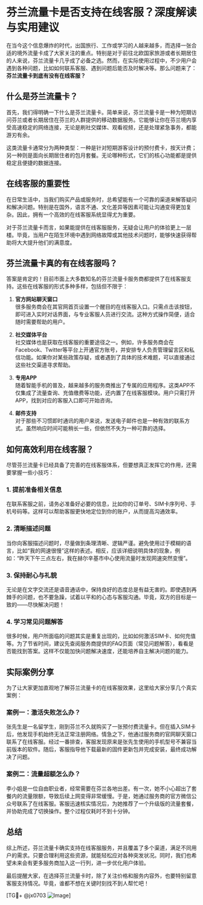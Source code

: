 # 芬兰流量卡是否支持在线客服？深度解读与实用建议

在当今这个信息爆炸的时代，出国旅行、工作或学习的人越来越多，而选择一张合适的境外流量卡成了大家关注的重点。特别是对于前往北欧国家旅游或者长期居住的人来说，芬兰流量卡几乎成了必备之选。然而，在实际使用过程中，不少用户会遇到各种问题，比如如何联系客服、遇到问题后能否及时解决等。那么问题来了：**芬兰流量卡到底有没有在线客服？**

## 什么是芬兰流量卡？

首先，我们得明确一下什么是芬兰流量卡。简单来说，芬兰流量卡是一种为短期访问芬兰或者长期居住在芬兰的人群提供的移动数据服务。它能够让你在芬兰境内享受高速稳定的网络连接，无论是刷社交媒体、观看视频，还是处理紧急事务，都能游刃有余。

这类流量卡通常分为两种类型：一种是针对短期游客设计的预付费卡，按天计费；另一种则是面向长期居住者的包月套餐。无论哪种形式，它们的核心功能都是提供稳定且便捷的数据连接。

## 在线客服的重要性

在日常生活中，当我们购买产品或服务时，总希望能有一个可靠的渠道来解答疑问和解决问题。特别是在国外，语言不通、文化差异等因素可能让沟通变得更加复杂。因此，拥有一个高效的在线客服系统显得尤为重要。

对于芬兰流量卡而言，如果能提供在线客服服务，无疑会让用户的体验更上一层楼。毕竟，当用户在陌生环境中遇到网络故障或其他技术问题时，能够快速获得帮助将大大提升他们的满意度。

## 芬兰流量卡真的有在线客服吗？

答案是肯定的！目前市面上大多数知名的芬兰流量卡服务商都提供了在线客服支持。这些在线客服的形式多种多样，包括但不限于：

1. **官方网站聊天窗口**  
   很多服务商会在其官网首页设置一个醒目的在线客服入口。只需点击该按钮，即可进入实时对话界面，与专业客服人员进行交流。这种方式操作简便，适合随时需要帮助的用户。

2. **社交媒体平台**  
   社交媒体也是获取在线客服的重要途径之一。例如，许多服务商会在Facebook、Twitter等平台上开通官方账号，并安排专人负责管理留言区和私信功能。如果你对某些政策存疑，或者遇到了具体的技术难题，可以直接通过这些社交渠道寻求帮助。

3. **专用APP**  
   随着智能手机的普及，越来越多的服务商推出了专属的应用程序。这类APP不仅集成了流量查询、充值缴费等功能，还内置了在线客服模块。用户只需打开APP，找到对应的客服入口即可开始咨询。

4. **邮件支持**  
   对于那些不习惯即时通讯的用户来说，发送电子邮件也是一种有效的联系方式。虽然响应时间可能稍长一些，但依然不失为一种可靠的选择。

## 如何高效利用在线客服？

尽管芬兰流量卡已经具备了完善的在线客服体系，但要想真正发挥它的作用，还需要掌握一些小技巧：

### 1. 提前准备相关信息
在联系客服之前，请务必准备好必要的信息，比如你的订单号、SIM卡序列号、手机号码等。这样可以帮助客服更快地定位到你的账户，从而提高沟通效率。

### 2. 清晰描述问题
当你向客服描述问题时，尽量做到条理清晰、逻辑严谨。避免使用过于模糊的语言，比如“我的网速很慢”这样的表述。相反，应该详细说明具体的现象，例如：“昨天下午三点左右，我在赫尔辛基市中心使用流量时发现网速突然变慢”。

### 3. 保持耐心与礼貌
无论是在文字交流还是语音通话中，保持良好的态度总是有益无害的。即使遇到再棘手的问题，也不要急躁，试着以平和的心态与客服沟通。毕竟，双方的目标是一致的——尽快解决问题！

### 4. 学习常见问题解答
很多时候，用户所面临的问题其实是重复出现的，比如如何激活SIM卡、如何充值等。为了节省时间，建议先查阅服务商提供的FAQ页面（常见问题解答），看看是否能找到答案。这样不仅能加快问题解决速度，还能培养自主解决问题的能力。

## 实际案例分享

为了让大家更加直观地了解芬兰流量卡的在线客服效果，这里给大家分享几个真实案例：

### 案例一：激活失败怎么办？
张先生是一名留学生，刚到芬兰不久就购买了一张预付费流量卡。但在插入SIM卡后，他发现手机始终无法正常注册网络。情急之下，他通过服务商的官网聊天窗口联系了在线客服。经过一番排查，客服发现原来是张先生使用的手机型号不兼容当前版本的软件。随后，客服指导他下载最新的固件更新包并完成安装，最终成功解决了问题。

### 案例二：流量超额怎么办？
李小姐是一位自由职业者，经常需要在芬兰各地出差。有一次，她不小心超出了套餐内的流量限额，导致后续上网变得非常缓慢。于是，她通过服务商的官方微信公众号联系了在线客服。客服迅速核实情况后，为她推荐了一个升级版的流量套餐，并协助完成了切换操作。整个过程仅耗时不到十分钟。

## 总结

综上所述，芬兰流量卡确实支持在线客服服务，并且覆盖了多个渠道，满足不同用户的需求。只要合理利用这些资源，就能轻松应对各种突发状况。同时，我们也希望未来会有更多服务商加入这一行列，进一步优化用户体验。

最后提醒大家，在选择芬兰流量卡时，除了关注价格和服务内容外，也要特别留意客服支持情况。毕竟，谁都不想在关键时刻找不到人帮忙吧！

[TG💪+ @jx0703 ![Image](https://github.com/user-attachments/assets/dbca1d08-cadb-493c-b0ec-ad6f7a83f270)]